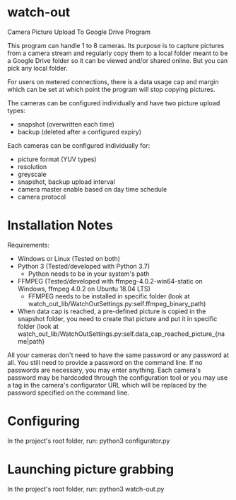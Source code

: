 # watch-out
Camera Picture Upload To Google Drive Program

This program can handle 1 to 8 cameras. Its purpose is to capture pictures from a camera stream and regularly copy them to a local folder meant to be a Google Drive folder so it can be viewed and/or shared online. But you can pick any local folder.

For users on metered connections, there is a data usage cap and margin which can be set at which point the program will stop copying pictures.

The cameras can be configured individually and have two picture upload types:
- snapshot (overwritten each time)
- backup (deleted after a configured expiry)

Each cameras can be configured individually for:
- picture format (YUV types)
- resolution
- greyscale
- snapshot, backup upload interval
- camera master enable based on day time schedule
- camera protocol

# Installation Notes

Requirements:
- Windows or Linux (Tested on both)
- Python 3 (Tested/developed with Python 3.7)
    - Python needs to be in your system's path
- FFMPEG (Tested/developed with ffmpeg-4.0.2-win64-static on Windows, ffmpeg 4.0.2 on Ubuntu 18.04 LTS)
    - FFMPEG needs to be installed in specific folder (look at watch_out_lib/WatchOutSettings.py:self.ffmpeg_binary_path)
- When data cap is reached, a pre-defined picture is copied in the snapshot folder, you need to create that picture and put it in specific folder (look at watch_out_lib/WatchOutSettings.py:self.data_cap_reached_picture_{name|path}

All your cameras don't need to have the same password or any password at all. You still need to provide a password on the command line. If no passwords are necessary, you may enter anything. Each camera's password may be hardcoded through the configuration tool or you may use a tag in the camera's configurator URL which will be replaced by the password specified on the command line.

# Configuring
In the project's root folder, run:
    python3 configurator.py

# Launching picture grabbing
In the project's root folder, run:
    python3 watch-out.py <camera password>
